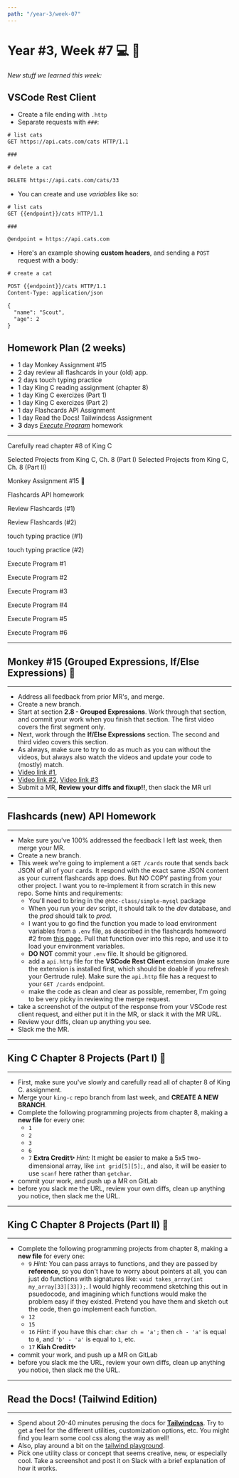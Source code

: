 ```yaml
---
path: "/year-3/week-07"
---
```


# Year #3, Week #7 💻 🏉

_New stuff we learned this week:_

## VSCode Rest Client

- Create a file ending with `.http`
- Separate requests with `###`:

```txt
# list cats
GET https://api.cats.com/cats HTTP/1.1

###

# delete a cat

DELETE https://api.cats.com/cats/33
```

- You can create and use _variables_ like so:

```txt
# list cats
GET {{endpoint}}/cats HTTP/1.1

###

@endpoint = https://api.cats.com
```

- Here's an example showing **custom headers**, and sending a `POST` request
  with a body:

```txt
# create a cat

POST {{endpoint}}/cats HTTP/1.1
Content-Type: application/json

{
  "name": "Scout",
  "age": 2
}
```

## Homework Plan (2 weeks)

- 1 day Monkey Assignment #15
- 2 day review all flashcards in your (old) app.
- 2 days touch typing practice
- 1 day King C reading assignment (chapter 8)
- 1 day King C exercizes (Part 1)
- 1 day King C exercizes (Part 2)
- 1 day Flashcards API Assignment
- 1 day Read the Docs! Tailwindcss Assignment
- **3** days [_Execute Program_](https://www.executeprogram.com) homework

---

<Checkable id="read-king">Carefully read chapter #8 of King C</Checkable>

<Checkable id="king-8a">
  Selected Projects from King C, Ch. 8 (Part I)
</Checkable>

<Checkable id="king-8b">
  Selected Projects from King C, Ch. 8 (Part II)
</Checkable>

<Checkable id="monkey-13">Monkey Assignment #15 🐒</Checkable>

<Checkable id="f2">Flashcards API homework</Checkable>

<Checkable id="flash-review">Review Flashcards (#1)</Checkable>

<Checkable id="flash-review-2">Review Flashcards (#2)</Checkable>

<Checkable id="typing">touch typing practice (#1)</Checkable>

<Checkable id="typing-2">touch typing practice (#2)</Checkable>

<Checkable id="xp-1">Execute Program #1</Checkable>

<Checkable id="xp-2">Execute Program #2</Checkable>

<Checkable id="xp-3">Execute Program #3</Checkable>

<Checkable id="xp-4">Execute Program #4</Checkable>

<Checkable id="xp-5">Execute Program #5</Checkable>

<Checkable id="xp-6">Execute Program #6</Checkable>

---

## Monkey #15 (Grouped Expressions, If/Else Expressions) 🐒

---

- Address all feedback from prior MR's, and merge.
- Create a new branch.
- Start at section **2.8 - Grouped Expressions**. Work through that section, and
  commit your work when you finish that section. The first video covers the
  first segment only.
- Next, work through the **If/Else Expressions** section. The second and third
  video covers this section.
- As always, make sure to try to do as much as you can without the videos, but
  always also watch the videos and update your code to (mostly) match.
- [Video link #1](https://flp-assets.nyc3.digitaloceanspaces.com/storage/htc-videos/monkey/22--2.8-grouped-expressions.mp4),
- [Video link #2](https://flp-assets.nyc3.digitaloceanspaces.com/storage/htc-videos/monkey/23--2.8-if-else-pt-1.mp4),
  [Video link #3](https://flp-assets.nyc3.digitaloceanspaces.com/storage/htc-videos/monkey/24--2.8-if-else-pt-2.mp4)
- Submit a MR, **Review your diffs and fixup!!**, then slack the MR url

---

## Flashcards (new) API Homework

---

- Make sure you've 100% addressed the feedback I left last week, then merge your
  MR.
- Create a new branch.
- This week we're going to implement a `GET /cards` route that sends back JSON
  of all of your cards. It respond with the exact same JSON content as your
  current flashcards app does. But NO COPY pasting from your other project. I
  want you to re-implement it from scratch in this new repo. Some hints and
  requirements:
  - You'll need to bring in the `@htc-class/simple-mysql` package
  - When you run your _dev_ script, it should talk to the _dev_ database, and
    the _prod_ should talk to _prod_.
  - I want you to go find the function you made to load environment variables
    from a `.env` file, as described in the flashcards homeword #2 from
    [this page](https://homework.howtocomputer.link/year-2/week-24). Pull that
    function over into this repo, and use it to load your environment variables.
  - **DO NOT** commit your `.env` file. It should be gitignored.
  - add a `api.http` file for the **VSCode Rest Client** extension (make sure
    the extension is installed first, which should be doable if you refresh your
    Gertrude rule). Make sure the `api.http` file has a request to your
    `GET /cards` endpoint.
  - make the code as clean and clear as possible, remember, I'm going to be very
    picky in reviewing the merge request.
- take a screenshot of the output of the response from your VSCode rest client
  request, and either put it in the MR, or slack it with the MR URL.
- Review your diffs, clean up anything you see.
- Slack me the MR.

---

## King C Chapter 8 Projects (Part I) 👑

---

- First, make sure you've slowly and carefully read all of chapter 8 of King C.
  assignment.
- Merge your `king-c` repo branch from last week, and **CREATE A NEW BRANCH**.
- Complete the following programming projects from chapter 8, making a **new
  file** for every one:
  - `1`
  - `2`
  - `3`
  - `6`
  - `7` **Extra Credit✨** _Hint:_ It might be easier to make a 5x5
    two-dimensional array, like `int grid[5][5];`, and also, it will be easier
    to use `scanf` here rather than `getchar`.
- commit your work, and push up a MR on GitLab
- before you slack me the URL, review your own diffs, clean up anything you
  notice, then slack me the URL.

---

## King C Chapter 8 Projects (Part II) 👑

---

- Complete the following programming projects from chapter 8, making a **new
  file** for every one:
  - `9` _Hint:_ You can pass arrays to functions, and they are passed by
    **reference**, so you don't have to worry about pointers at all, you can
    just do functions with signatures like:
    `void takes_array(int my_array[33][33]);`. I would highly recommend
    sketching this out in psuedocode, and imagining which functions would make
    the problem easy if they existed. Pretend you have them and sketch out the
    code, then go implement each function.
  - `12`
  - `15`
  - `16` _Hint:_ if you have this char: `char ch = 'a';` then `ch - 'a'` is
    equal to `0`, and `'b' - 'a'` is equal to `1`, etc.
  - `17` **Kiah Credit✨**
- commit your work, and push up a MR on GitLab
- before you slack me the URL, review your own diffs, clean up anything you
  notice, then slack me the URL.

---

## Read the Docs! (Tailwind Edition)

---

- Spend about 20-40 minutes perusing the docs for
  [**Tailwindcss**](https://tailwindcss.com/). Try to get a feel for the
  different utilities, customization options, etc. You might find you learn some
  cool css along the way as well!
- Also, play around a bit on the
  [tailwind playground](https://play.tailwindcss.com).
- Pick one utility class or concept that seems creative, new, or especially
  cool. Take a screenshot and post it on Slack with a brief explanation of how
  it works.
